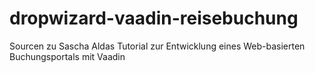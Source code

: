 dropwizard-vaadin-reisebuchung
==============================

Sourcen zu Sascha Aldas Tutorial zur Entwicklung eines Web-basierten Buchungsportals mit Vaadin  
